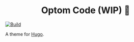 <div align="center">
    <h1>Optom Code (WIP) 🚧</h1>
</div>

[![Build](https://github.com/shivan-s/hugo-optom-code/actions/workflows/build.yml/badge.svg)](https://github.com/shivan-s/hugo-optom-code/actions/workflows/build.yml)

A theme for [Hugo](https://gohugo.io/).
